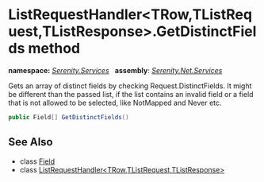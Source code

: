 # ListRequestHandler&lt;TRow,TListRequest,TListResponse&gt;.GetDistinctFields method
**namespace:** *[Serenity.Services](../../README.md#serenity.services-namespace)*   **assembly**: *[Serenity.Net.Services](../../README.md)*

Gets an array of distinct fields by checking Request.DistinctFields. It might be different than the passed list, if the list contains an invalid field or a field that is not allowed to be selected, like NotMapped and Never etc.

```csharp
public Field[] GetDistinctFields()
```

## See Also

* class [Field](../Serenity.Net.Entity/../../Serenity.Data/Field.md)
* class [ListRequestHandler&lt;TRow,TListRequest,TListResponse&gt;](../ListRequestHandler-3.md)